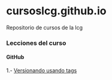 # cursoslcg.github.io
Repositorio de cursos de la lcg


### Lecciones del curso


#### GitHub

1.- [Versionando usando tags](git-tags/1-Etiquetas.html)



